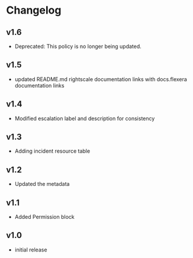 # Changelog

## v1.6

- Deprecated: This policy is no longer being updated.

## v1.5

- updated README.md rightscale documentation links with docs.flexera documentation links

## v1.4

- Modified escalation label and description for consistency

## v1.3

- Adding incident resource table

## v1.2

- Updated the metadata

## v1.1

- Added Permission block

## v1.0

- initial release
